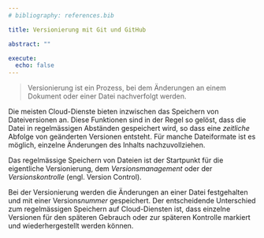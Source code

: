 ```yaml
---
# bibliography: references.bib

title: Versionierung mit Git und GitHub

abstract: ""

execute: 
  echo: false
---
```


> Versionierung ist ein Prozess, bei dem Änderungen an einem Dokument oder einer Datei nachverfolgt werden.

Die meisten Cloud-Dienste  bieten inzwischen das Speichern von Dateiversionen an. Diese Funktionen sind in der Regel so gelöst, dass die Datei in regelmässigen Abständen gespeichert wird, so dass eine *zeitliche* Abfolge von geänderten Versionen entsteht. Für manche Dateiformate ist es möglich, einzelne Änderungen des Inhalts nachzuvollziehen.

Das regelmässige Speichern von Dateien ist der Startpunkt für die eigentliche Versionierung, dem *Versionsmanagement* oder der *Versionskontrolle* (engl. Version Control).

Bei der Versionierung werden die Änderungen an einer Datei festgehalten und mit einer Versions*nummer* gespeichert. Der entscheidende Unterschied zum regelmässigen Speichern auf Cloud-Diensten ist, dass einzelne Versionen für den späteren Gebrauch oder zur späteren Kontrolle markiert und wiederhergestellt werden können.

